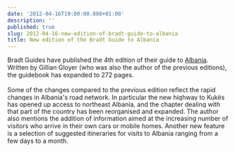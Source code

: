 ```yaml
---
date: '2012-04-16T19:00:00.000+01:00'
description: ''
published: true
slug: 2012-04-16-new-edition-of-bradt-guide-to-albania
title: New edition of the Bradt Guide to Albania
---
```


Bradt Guides have published the 4th edition of their guide to <a href="http://www.balkanology.com/albania/">Albania</a>. Written by Gillian Gloyer (who was also the author of the previous editions), the guidebook has expanded to 272 pages.<br />
<br />
<span style="font-family: inherit;">Some of the changes compared to the previous edition reflect the rapid changes in Albania's road network. In particular the new highway to&nbsp;<em style="background-color: white; font-style: normal; line-height: 16px;">Kukës has opened up access to northeast Albania, and the chapter dealing with that part of the country has been reorganised and expanded. The author also mentions the addition of information aimed at the increasing number of visitors who arrive in their own cars or mobile homes.&nbsp;</em></span><span style="font-family: inherit;">Another new feature is a selection of suggested itineraries for visits to Albania ranging from a few days to a month.</span><br />
<br />
<br />
<br />
<div><br />
</div><div><br />
</div>